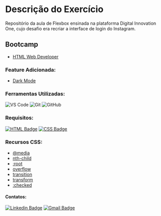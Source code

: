 # Descrição do Exercício

Repositório da aula de Flexbox ensinada na plataforma Digital Innovation One, cujo desafio era recriar a interface de login do Instagram.

## Bootcamp

* [HTML Web Developer](https://web.digitalinnovation.one/track/html-web-developer)

### Feature Adicionada:

* [Dark Mode](https://www.w3schools.com/Jsref/met_element_addeventlistener.asp)

### Ferramentas Utilizadas:

![VS Code](http://img.shields.io/badge/-VS%20Code-007ACC?style=flat-square&logo=visual-studio-code&logoColor=ffffff)
![Git](https://img.shields.io/badge/-Git-%23F05032?style=flat-square&logo=git&logoColor=ffffff)
![GitHub](https://img.shields.io/badge/-GitHub-181717?style=flat-square&logo=github&logoColor=ffffff)

### Requisitos:

[![HTML Badge](https://img.shields.io/badge/-HTML5-%23E44D27?style=flat-square&logo=html5&logoColor=ffffff&link=https://www.w3schools.com/html/)](https://www.w3schools.com/html/) 
[![CSS Badge](https://img.shields.io/badge/-CSS3-%231572B6?style=flat-square&logo=css3&logoColor=ffffff&link=https://developer.mozilla.org/pt-BR/docs/Web/CSS)](https://developer.mozilla.org/pt-BR/docs/Web/CSS)

### Recursos CSS:

* [@media](https://developer.mozilla.org/pt-BR/docs/Web/CSS/@media)
* [nth-child](https://www.w3schools.com/cssref/sel_nth-child.asp)
* [:root](https://www.w3schools.com/cssref/sel_root.asp)
* [overflow](https://www.w3schools.com/css/css_overflow.asp)
* [transition](https://www.w3schools.com/css/css3_transitions.asp)
* [transform](https://www.w3schools.com/cssref/css3_pr_transform.asp)
* [:checked](https://developer.mozilla.org/pt-BR/docs/Web/CSS/:checked)

#### Contatos:

[![Linkedin Badge](https://img.shields.io/badge/-LinkedIn-blue?style=flat-square&logo=Linkedin&logoColor=white&link=https://https://www.linkedin.com/in/jodecir/)](https://www.linkedin.com/in/jodecir/) 
[![Gmail Badge](https://img.shields.io/badge/-Gmail-c14438?style=flat-square&logo=Gmail&logoColor=white&link=mailto:jodecirneto@gmail.com)](mailto:jodecirneto@gmail.com)